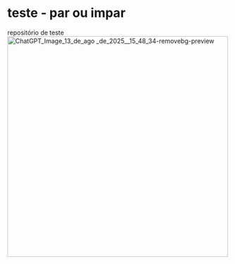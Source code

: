 # teste - par ou impar 
 repositório de teste 
<img width="500" height="500" alt="ChatGPT_Image_13_de_ago _de_2025__15_48_34-removebg-preview" src="https://github.com/user-attachments/assets/df7cb212-07bb-49b2-9778-2e320e048ea9" />

